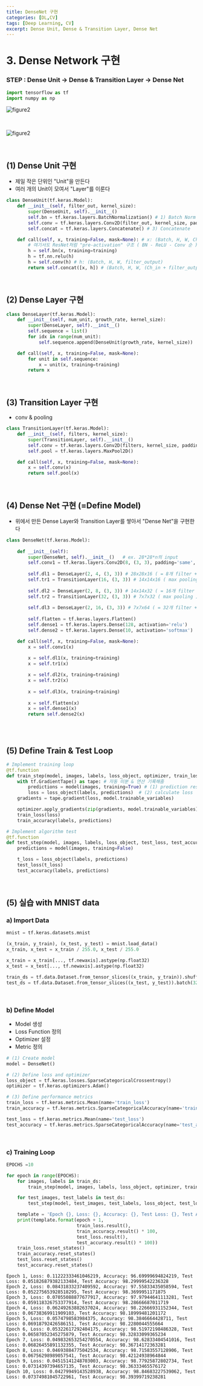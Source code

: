 ```yaml
---
title: DenseNet 구현
categories: [DL,CV]
tags: [Deep Learning, CV]
excerpt: Dense Unit, Dense & Transition Layer, Dense Net
---
```


# 3. Dense Network 구현 

### STEP : Dense Unit -> Dense & Transition Layer -> Dense Net


```python
import tensorflow as tf
import numpy as np
```

![figure2](/assets/img/cv/cv4.png)

<br>

![figure2](/assets/img/cv/cv5.png)

<br>

## (1) Dense Unit 구현

- 제일 작은 단위인 "Unit"을 만든다
- 여러 개의 Unit이 모여서 "Layer"를 이룬다


```python
class DenseUnit(tf.keras.Model):
    def __init__(self, filter_out, kernel_size):
        super(DenseUnit, self).__init__()
        self.bn = tf.keras.layers.BatchNormalization() # 1) Batch Norm Layer
        self.conv = tf.keras.layers.Conv2D(filter_out, kernel_size, padding='same') # 2) Convolutional Layer
        self.concat = tf.keras.layers.Concatenate() # 3) Concatenate

    def call(self, x, training=False, mask=None): # x: (Batch, H, W, Ch_in)
        # 여기서도 ResNet처럼 "pre-activation" 구조 ( BN - ReLU - Conv 순 )
        h = self.bn(x, training=training)
        h = tf.nn.relu(h)
        h = self.conv(h) # h: (Batch, H, W, filter_output)
        return self.concat([x, h]) # (Batch, H, W, (Ch_in + filter_output))
```

<br>

## (2) Dense Layer 구현


```python
class DenseLayer(tf.keras.Model):    
    def __init__(self, num_unit, growth_rate, kernel_size):
        super(DenseLayer, self).__init__()
        self.sequence = list()
        for idx in range(num_unit):
            self.sequence.append(DenseUnit(growth_rate, kernel_size))

    def call(self, x, training=False, mask=None):
        for unit in self.sequence:
            x = unit(x, training=training)
        return x
```

<br>

## (3) Transition Layer 구현

- conv & pooling


```python
class TransitionLayer(tf.keras.Model):    
    def __init__(self, filters, kernel_size):
        super(TransitionLayer, self).__init__()
        self.conv = tf.keras.layers.Conv2D(filters, kernel_size, padding='same')
        self.pool = tf.keras.layers.MaxPool2D()

    def call(self, x, training=False, mask=None):
        x = self.conv(x)
        return self.pool(x)
```

<br>

## (4) Dense Net 구현 (=Define Model)

- 위에서 만든 Dense Layer와 Transition Layer를 쌓아서 "Dense Net"을 구현한다


```python
class DenseNet(tf.keras.Model):
    
    def __init__(self):
        super(DenseNet, self).__init__()   # ex. 28*28*n의 input
        self.conv1 = tf.keras.layers.Conv2D(8, (3, 3), padding='same', activation='relu') # 28x28x8
        
        self.dl1 = DenseLayer(2, 4, (3, 3)) # 28x28x16 ( = 8개 filter +(2개 unit *4의 growth rate) )
        self.tr1 = TransitionLayer(16, (3, 3)) # 14x14x16 ( max pooling )
        
        self.dl2 = DenseLayer(2, 8, (3, 3)) # 14x14x32 ( = 16개 filter + (2개 unit*8의 growth rate) )
        self.tr2 = TransitionLayer(32, (3, 3)) # 7x7x32 ( max pooling )
        
        self.dl3 = DenseLayer(2, 16, (3, 3)) # 7x7x64 ( = 32개 filter + (2개 unit*16의 growth rate))
        
        self.flatten = tf.keras.layers.Flatten()
        self.dense1 = tf.keras.layers.Dense(128, activation='relu')
        self.dense2 = tf.keras.layers.Dense(10, activation='softmax')       

    def call(self, x, training=False, mask=None):
        x = self.conv1(x)
        
        x = self.dl1(x, training=training)
        x = self.tr1(x)

        x = self.dl2(x, training=training)
        x = self.tr2(x)
        
        x = self.dl3(x, training=training)
        
        x = self.flatten(x)
        x = self.dense1(x)
        return self.dense2(x)
        
```

<br>

## (5) Define Train & Test Loop


```python
# Implement training loop
@tf.function
def train_step(model, images, labels, loss_object, optimizer, train_loss, train_accuracy):
    with tf.GradientTape() as tape: # 자동 미분 & 연산 기록해줌
        predictions = model(images, training=True) # (1) prediction result
        loss = loss_object(labels, predictions)  # (2) calculate loss
    gradients = tape.gradient(loss, model.trainable_variables)

    optimizer.apply_gradients(zip(gradients, model.trainable_variables))
    train_loss(loss)
    train_accuracy(labels, predictions)

# Implement algorithm test
@tf.function
def test_step(model, images, labels, loss_object, test_loss, test_accuracy):
    predictions = model(images, training=False)

    t_loss = loss_object(labels, predictions)
    test_loss(t_loss)
    test_accuracy(labels, predictions)
```

<br>

## (5) 실습 with MNIST data

### a) Import Data

```python
mnist = tf.keras.datasets.mnist

(x_train, y_train), (x_test, y_test) = mnist.load_data()
x_train, x_test = x_train / 255.0, x_test / 255.0

x_train = x_train[..., tf.newaxis].astype(np.float32)
x_test = x_test[..., tf.newaxis].astype(np.float32)

train_ds = tf.data.Dataset.from_tensor_slices((x_train, y_train)).shuffle(10000).batch(32)
test_ds = tf.data.Dataset.from_tensor_slices((x_test, y_test)).batch(32)
```

<br>

### b) Define Model

- Model 생성
- Loss Function 정의
- Optimizer 설정
- Metric 정의


```python
# (1) Create model
model = DenseNet()

# (2) Define loss and optimizer
loss_object = tf.keras.losses.SparseCategoricalCrossentropy()
optimizer = tf.keras.optimizers.Adam()

# (3) Define performance metrics
train_loss = tf.keras.metrics.Mean(name='train_loss')
train_accuracy = tf.keras.metrics.SparseCategoricalAccuracy(name='train_accuracy')

test_loss = tf.keras.metrics.Mean(name='test_loss')
test_accuracy = tf.keras.metrics.SparseCategoricalAccuracy(name='test_accuracy')
```

<br>

### c) Training Loop

```python
EPOCHS =10
```


```python
for epoch in range(EPOCHS):
    for images, labels in train_ds:
        train_step(model, images, labels, loss_object, optimizer, train_loss, train_accuracy)

    for test_images, test_labels in test_ds:
        test_step(model, test_images, test_labels, loss_object, test_loss, test_accuracy)

    template = 'Epoch {}, Loss: {}, Accuracy: {}, Test Loss: {}, Test Accuracy: {}'
    print(template.format(epoch + 1,
                          train_loss.result(),
                          train_accuracy.result() * 100,
                          test_loss.result(),
                          test_accuracy.result() * 100))
    train_loss.reset_states()
    train_accuracy.reset_states()
    test_loss.reset_states()
    test_accuracy.reset_states()
```

    Epoch 1, Loss: 0.11222333461046219, Accuracy: 96.69999694824219, Test Loss: 0.051826879382133484, Test Accuracy: 98.29999542236328
    Epoch 2, Loss: 0.08431833237409592, Accuracy: 97.55833435058594, Test Loss: 0.052275653928518295, Test Accuracy: 98.3699951171875
    Epoch 3, Loss: 0.07055088877677917, Accuracy: 97.97944641113281, Test Loss: 0.059118326753377914, Test Accuracy: 98.28666687011719
    Epoch 4, Loss: 0.06249263882637024, Accuracy: 98.22666931152344, Test Loss: 0.06738369911909103, Test Accuracy: 98.18999481201172
    Epoch 5, Loss: 0.0574798583984375, Accuracy: 98.3846664428711, Test Loss: 0.06918792426586151, Test Accuracy: 98.2280044555664
    Epoch 6, Loss: 0.05322617292404175, Accuracy: 98.51972198486328, Test Loss: 0.06587052345275879, Test Accuracy: 98.32833099365234
    Epoch 7, Loss: 0.049832653254270554, Accuracy: 98.62833404541016, Test Loss: 0.06826455891132355, Test Accuracy: 98.36714172363281
    Epoch 8, Loss: 0.04693884775042534, Accuracy: 98.71583557128906, Test Loss: 0.06756298989057541, Test Accuracy: 98.42124938964844
    Epoch 9, Loss: 0.04515141248703003, Accuracy: 98.77925872802734, Test Loss: 0.07314397394657135, Test Accuracy: 98.36333465576172
    Epoch 10, Loss: 0.04279949143528938, Accuracy: 98.84683227539062, Test Loss: 0.07374981045722961, Test Accuracy: 98.39399719238281

